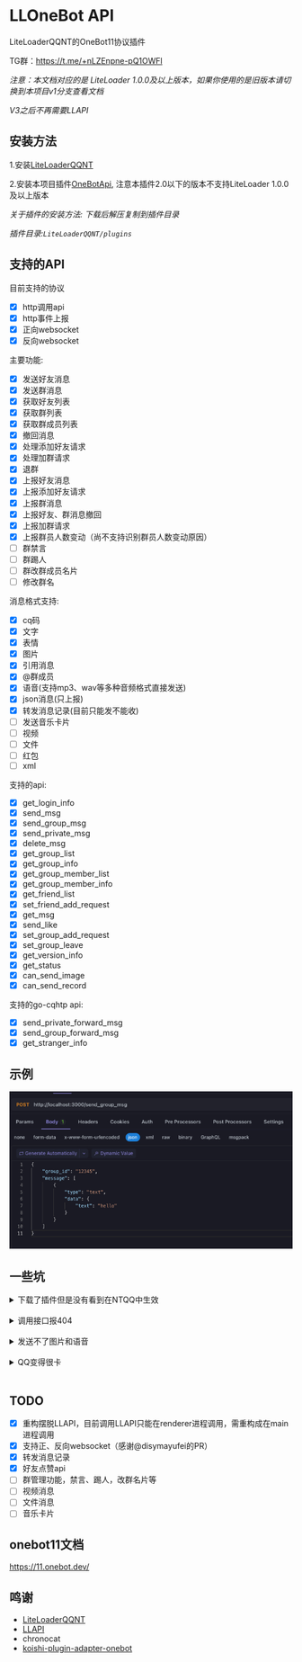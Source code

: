 
# LLOneBot API
LiteLoaderQQNT的OneBot11协议插件

TG群：<https://t.me/+nLZEnpne-pQ1OWFl>

*注意：本文档对应的是 LiteLoader 1.0.0及以上版本，如果你使用的是旧版本请切换到本项目v1分支查看文档*

*V3之后不再需要LLAPI*

## 安装方法

1.安装[LiteLoaderQQNT](https://liteloaderqqnt.github.io/guide/install.html)

2.安装本项目插件[OneBotApi](https://github.com/linyuchen/LiteLoaderQQNT-OneBotApi/releases/), 注意本插件2.0以下的版本不支持LiteLoader 1.0.0及以上版本

*关于插件的安装方法: 下载后解压复制到插件目录*

*插件目录:`LiteLoaderQQNT/plugins`*

## 支持的API

目前支持的协议
- [x] http调用api
- [x] http事件上报
- [x] 正向websocket
- [x] 反向websocket

主要功能:
- [x] 发送好友消息
- [x] 发送群消息
- [x] 获取好友列表
- [x] 获取群列表
- [x] 获取群成员列表
- [x] 撤回消息
- [x] 处理添加好友请求
- [x] 处理加群请求
- [x] 退群
- [x] 上报好友消息
- [x] 上报添加好友请求
- [x] 上报群消息
- [x] 上报好友、群消息撤回
- [x] 上报加群请求
- [x] 上报群员人数变动（尚不支持识别群员人数变动原因）
- [ ] 群禁言
- [ ] 群踢人
- [ ] 群改群成员名片
- [ ] 修改群名

消息格式支持:
- [x] cq码
- [x] 文字
- [x] 表情
- [x] 图片
- [x] 引用消息
- [x] @群成员
- [x] 语音(支持mp3、wav等多种音频格式直接发送)
- [x] json消息(只上报)
- [x] 转发消息记录(目前只能发不能收)
- [ ] 发送音乐卡片
- [ ] 视频
- [ ] 文件
- [ ] 红包
- [ ] xml

支持的api:
- [x] get_login_info
- [x] send_msg
- [x] send_group_msg
- [x] send_private_msg
- [x] delete_msg
- [x] get_group_list
- [x] get_group_info
- [x] get_group_member_list
- [x] get_group_member_info
- [x] get_friend_list
- [x] set_friend_add_request
- [x] get_msg
- [x] send_like
- [x] set_group_add_request
- [x] set_group_leave
- [x] get_version_info
- [x] get_status
- [x] can_send_image
- [x] can_send_record

支持的go-cqhtp api:
- [x] send_private_forward_msg
- [x] send_group_forward_msg
- [x] get_stranger_info

## 示例

![](doc/image/example.jpg)

## 一些坑

<details>
    <summary>下载了插件但是没有看到在NTQQ中生效</summary>
<br/>
    检查是否下载的是插件release的版本，如果是源码的话需要自行编译。依然不生效请查阅<a href="https://liteloaderqqnt.github.io/guide/plugins.html">LiteLoaderQQNT的文档</a>
</details>
<br/>

<details>
    <summary>调用接口报404</summary>
<br/>
    目前没有支持全部的onebot规范接口，请检查是否调用了不支持的接口
</details>
<br/>

<details>
    <summary>发送不了图片和语音</summary>
<br/>
    检查当前操作用户是否有LiteLoaderQQNT/data/LLOneBot的写入权限，如Windows把QQ上安装到C盘有可能会出现无权限导致发送失败
</details>
<br/>

<details>
    <summary>QQ变得很卡</summary>
<br/>
    这是你的群特别多导致的，因为启动后会批量获取群成员列表，获取完之后就正常了
</details>
<br/>


## TODO
- [x] 重构摆脱LLAPI，目前调用LLAPI只能在renderer进程调用，需重构成在main进程调用
- [x] 支持正、反向websocket（感谢@disymayufei的PR）
- [x] 转发消息记录 
- [x] 好友点赞api
- [ ] 群管理功能，禁言、踢人，改群名片等
- [ ] 视频消息
- [ ] 文件消息
- [ ] 音乐卡片

## onebot11文档
<https://11.onebot.dev/>

## 鸣谢
* [LiteLoaderQQNT](https://liteloaderqqnt.github.io/guide/install.html)
* [LLAPI](https://github.com/Night-stars-1/LiteLoaderQQNT-Plugin-LLAPI)
* chronocat
* [koishi-plugin-adapter-onebot](https://github.com/koishijs/koishi-plugin-adapter-onebot)